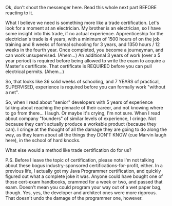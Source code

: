Ok, don't shoot the messenger here. Read this whole next part BEFORE reacting to it.

What I believe we need is something more like a trade certification. Let's look for a moment at an electrician. My brother is an electrician, so I have some insight into this trade, if no actual experience. Apprenticeship for the electrician's trade is 4 years, with a minimum of 1500 hours of on the job training and 8 weeks of formal schooling for 3 years, and 1350 hours / 12 weeks in the fourth year.  Once completed, you become a journeyman, and can work unsupervised. (Ahem...) An additional 3 years of work (over a 5 year period) is required before being allowed to write the exam to acquire a Master's certificate.  That certificate is REQUIRED before you can pull electrical permits. (Ahem...)

So, that looks like 36 solid weeks of schooling, and 7 YEARS of practical, SUPERVISED, experience is required before you can formally work "without a net".

So, when I read about "senior" developers with 5 years of experience talking about reaching the pinnacle of their career, and not knowing where to go from there... I laugh.  Or maybe it's crying, I'm not sure.  When I read about company "founders" of similar levels of experience, I cringe. Not because they can't actually produce a workable product (because they can). I cringe at the thought of all the damage they are going to do along the way, as they learn about all the things they DON'T KNOW (cue Marvin laugh here), in the school of hard knocks.

What else would a method like trade certification do for us?  

P.S.  Before I leave the topic of certification, please note I'm not talking about these bogus industry-sponsored certifications-for-profit, either. In a previous life, I actually got my Java Programmer certification, and quickly figured out what a complete joke it was.  Anyone could have bought one of those cert-exam handbooks, crammed for a week or two, and passed that exam.  Doesn't mean you could program your way out of a wet paper bag, though. Yes, yes, the developer and architect ones were more rigorous. That doesn't undo the damage of the programmer one, however.

 